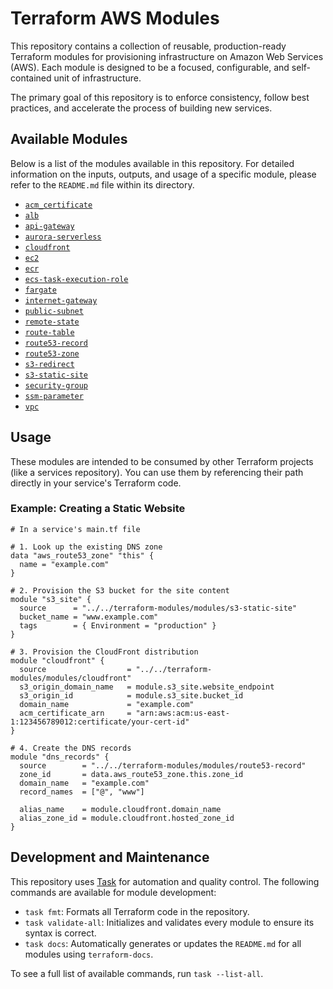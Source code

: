# Terraform AWS Modules

This repository contains a collection of reusable, production-ready Terraform modules for provisioning infrastructure on Amazon Web Services (AWS). Each module is designed to be a focused, configurable, and self-contained unit of infrastructure.

The primary goal of this repository is to enforce consistency, follow best practices, and accelerate the process of building new services.

## Available Modules

Below is a list of the modules available in this repository. For detailed information on the inputs, outputs, and usage of a specific module, please refer to the `README.md` file within its directory.
* [`acm_certificate`](./modules/acm_certificate/README.md)
* [`alb`](./modules/alb/README.md)
* [`api-gateway`](./modules/api-gateway/README.md)
* [`aurora-serverless`](./modules/aurora-serverless/README.md)
* [`cloudfront`](./modules/cloudfront/README.md)
* [`ec2`](./modules/ec2/README.md)
* [`ecr`](./modules/ecr/README.md)
* [`ecs-task-execution-role`](./modules/ecs-task-execution-role/README.md)
* [`fargate`](./modules/fargate/README.md)
* [`internet-gateway`](./modules/internet-gateway/README.md)
* [`public-subnet`](./modules/public-subnet/README.md)
* [`remote-state`](./modules/remote-state/README.md)
* [`route-table`](./modules/route-table/README.md)
* [`route53-record`](./modules/route53-record/README.md)
* [`route53-zone`](./modules/route53-zone/README.md)
* [`s3-redirect`](./modules/s3-redirect/README.md)
* [`s3-static-site`](./modules/s3-static-site/README.md)
* [`security-group`](./modules/security-group/README.md)
* [`ssm-parameter`](./modules/ssm-parameter/README.md)
* [`vpc`](./modules/vpc/README.md)

## Usage

These modules are intended to be consumed by other Terraform projects (like a services repository). You can use them by referencing their path directly in your service's Terraform code.

### Example: Creating a Static Website

```hcl
# In a service's main.tf file

# 1. Look up the existing DNS zone
data "aws_route53_zone" "this" {
  name = "example.com"
}

# 2. Provision the S3 bucket for the site content
module "s3_site" {
  source      = "../../terraform-modules/modules/s3-static-site"
  bucket_name = "www.example.com"
  tags        = { Environment = "production" }
}

# 3. Provision the CloudFront distribution
module "cloudfront" {
  source                  = "../../terraform-modules/modules/cloudfront"
  s3_origin_domain_name   = module.s3_site.website_endpoint
  s3_origin_id            = module.s3_site.bucket_id
  domain_name             = "example.com"
  acm_certificate_arn     = "arn:aws:acm:us-east-1:123456789012:certificate/your-cert-id"
}

# 4. Create the DNS records
module "dns_records" {
  source        = "../../terraform-modules/modules/route53-record"
  zone_id       = data.aws_route53_zone.this.zone_id
  domain_name   = "example.com"
  record_names  = ["@", "www"]
  
  alias_name    = module.cloudfront.domain_name
  alias_zone_id = module.cloudfront.hosted_zone_id
}
```

## Development and Maintenance

This repository uses [Task](https://taskfile.dev/) for automation and quality control. The following commands are available for module development:

* `task fmt`: Formats all Terraform code in the repository.
* `task validate-all`: Initializes and validates every module to ensure its syntax is correct.
* `task docs`: Automatically generates or updates the `README.md` for all modules using `terraform-docs`.

To see a full list of available commands, run `task --list-all`.
